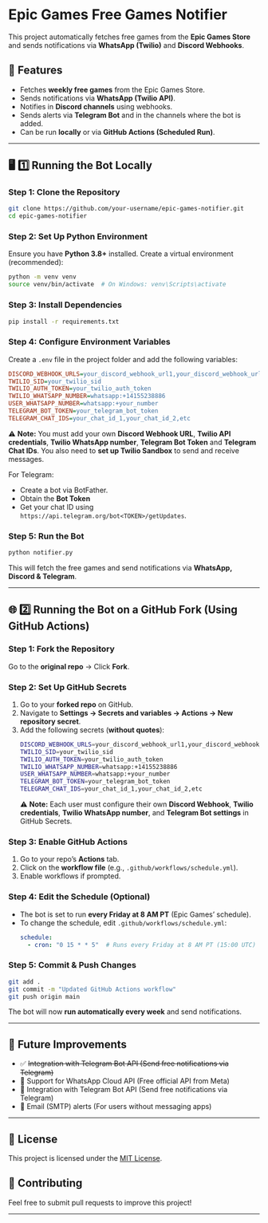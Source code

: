 # Epic Games Free Games Notifier

This project automatically fetches free games from the **Epic Games Store** and sends notifications via **WhatsApp (Twilio)** and **Discord Webhooks**.

## 🚀 Features
- Fetches **weekly free games** from the Epic Games Store.
- Sends notifications via **WhatsApp (Twilio API)**.
- Notifies in **Discord channels** using webhooks.
- Sends alerts via **Telegram Bot** and in the channels where the bot is added.
- Can be run **locally** or via **GitHub Actions (Scheduled Run)**.

---

## 🖥️ 1️⃣ Running the Bot Locally

### **Step 1: Clone the Repository**  
```sh
git clone https://github.com/your-username/epic-games-notifier.git
cd epic-games-notifier
```

### **Step 2: Set Up Python Environment**  
Ensure you have **Python 3.8+** installed. 
Create a virtual environment (recommended):  
```sh
python -m venv venv
source venv/bin/activate  # On Windows: venv\Scripts\activate
```

### **Step 3: Install Dependencies**  
```sh
pip install -r requirements.txt
```

### **Step 4: Configure Environment Variables**  
Create a `.env` file in the project folder and add the following variables:
```ini
DISCORD_WEBHOOK_URLS=your_discord_webhook_url1,your_discord_webhook_url1,etc
TWILIO_SID=your_twilio_sid
TWILIO_AUTH_TOKEN=your_twilio_auth_token
TWILIO_WHATSAPP_NUMBER=whatsapp:+14155238886
USER_WHATSAPP_NUMBER=whatsapp:+your_number
TELEGRAM_BOT_TOKEN=your_telegram_bot_token
TELEGRAM_CHAT_IDS=your_chat_id_1,your_chat_id_2,etc
```
⚠ **Note:** You must add your own **Discord Webhook URL**, **Twilio API credentials**, **Twilio WhatsApp number**, **Telegram Bot Token** and **Telegram Chat IDs**. You also need to **set up Twilio Sandbox** to send and receive messages.

For Telegram:
- Create a bot via BotFather.
- Obtain the **Bot Token**
- Get your chat ID using `https://api.telegram.org/bot<TOKEN>/getUpdates`.

### **Step 5: Run the Bot**  
```sh
python notifier.py
```
This will fetch the free games and send notifications via **WhatsApp, Discord & Telegram**.

---

## 🌐 2️⃣ Running the Bot on a GitHub Fork (Using GitHub Actions)

### **Step 1: Fork the Repository**  
Go to the **original repo** → Click **Fork**.

### **Step 2: Set Up GitHub Secrets**  
1. Go to your **forked repo** on GitHub.
2. Navigate to **Settings → Secrets and variables → Actions → New repository secret**.
3. Add the following secrets (**without quotes**):
   ```sh
   DISCORD_WEBHOOK_URLS=your_discord_webhook_url1,your_discord_webhook_url1,etc
   TWILIO_SID=your_twilio_sid
   TWILIO_AUTH_TOKEN=your_twilio_auth_token
   TWILIO_WHATSAPP_NUMBER=whatsapp:+14155238886
   USER_WHATSAPP_NUMBER=whatsapp:+your_number
   TELEGRAM_BOT_TOKEN=your_telegram_bot_token
   TELEGRAM_CHAT_IDS=your_chat_id_1,your_chat_id_2,etc
   ```
   ⚠ **Note:** Each user must configure their own **Discord Webhook**, **Twilio credentials**, **Twilio WhatsApp number**, and **Telegram Bot settings** in GitHub Secrets.

### **Step 3: Enable GitHub Actions**  
1. Go to your repo’s **Actions** tab.
2. Click on the **workflow file** (e.g., `.github/workflows/schedule.yml`).
3. Enable workflows if prompted.

### **Step 4: Edit the Schedule (Optional)**  
- The bot is set to run **every Friday at 8 AM PT** (Epic Games’ schedule).
- To change the schedule, edit `.github/workflows/schedule.yml`:
  ```yaml
  schedule:
    - cron: "0 15 * * 5"  # Runs every Friday at 8 AM PT (15:00 UTC)
  ```

### **Step 5: Commit & Push Changes**  
```sh
git add .
git commit -m "Updated GitHub Actions workflow"
git push origin main
```
The bot will now **run automatically every week** and send notifications.

---
## 🔮 Future Improvements
- ✅ ~~Integration with Telegram Bot API (Send free notifications via Telegram)~~
- 🚀 Support for WhatsApp Cloud API (Free official API from Meta)
- 🚀 Integration with Telegram Bot API (Send free notifications via Telegram)
- 🚀 Email (SMTP) alerts (For users without messaging apps)

---

## 📜 License  
This project is licensed under the [MIT License](LICENSE).

## 🤝 Contributing  
Feel free to submit pull requests to improve this project!

---
